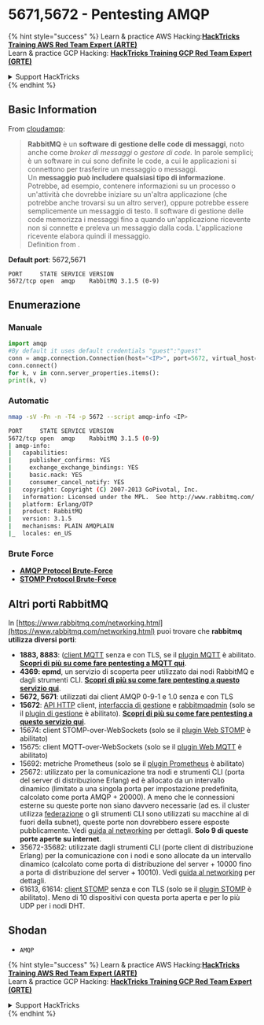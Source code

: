 # 5671,5672 - Pentesting AMQP

{% hint style="success" %}
Learn & practice AWS Hacking:<img src="/.gitbook/assets/arte.png" alt="" data-size="line">[**HackTricks Training AWS Red Team Expert (ARTE)**](https://training.hacktricks.xyz/courses/arte)<img src="/.gitbook/assets/arte.png" alt="" data-size="line">\
Learn & practice GCP Hacking: <img src="/.gitbook/assets/grte.png" alt="" data-size="line">[**HackTricks Training GCP Red Team Expert (GRTE)**<img src="/.gitbook/assets/grte.png" alt="" data-size="line">](https://training.hacktricks.xyz/courses/grte)

<details>

<summary>Support HackTricks</summary>

* Check the [**subscription plans**](https://github.com/sponsors/carlospolop)!
* **Join the** 💬 [**Discord group**](https://discord.gg/hRep4RUj7f) or the [**telegram group**](https://t.me/peass) or **follow** us on **Twitter** 🐦 [**@hacktricks\_live**](https://twitter.com/hacktricks\_live)**.**
* **Share hacking tricks by submitting PRs to the** [**HackTricks**](https://github.com/carlospolop/hacktricks) and [**HackTricks Cloud**](https://github.com/carlospolop/hacktricks-cloud) github repos.

</details>
{% endhint %}

## Basic Information

From [cloudamqp](https://www.cloudamqp.com/blog/2015-05-18-part1-rabbitmq-for-beginners-what-is-rabbitmq.html):

> **RabbitMQ** è un **software di gestione delle code di messaggi**, noto anche come _broker di messaggi_ o _gestore di code._ In parole semplici; è un software in cui sono definite le code, a cui le applicazioni si connettono per trasferire un messaggio o messaggi.\
> Un **messaggio può includere qualsiasi tipo di informazione**. Potrebbe, ad esempio, contenere informazioni su un processo o un'attività che dovrebbe iniziare su un'altra applicazione (che potrebbe anche trovarsi su un altro server), oppure potrebbe essere semplicemente un messaggio di testo. Il software di gestione delle code memorizza i messaggi fino a quando un'applicazione ricevente non si connette e preleva un messaggio dalla coda. L'applicazione ricevente elabora quindi il messaggio.\
Definition from .

**Default port**: 5672,5671
```
PORT     STATE SERVICE VERSION
5672/tcp open  amqp    RabbitMQ 3.1.5 (0-9)
```
## Enumerazione

### Manuale
```python
import amqp
#By default it uses default credentials "guest":"guest"
conn = amqp.connection.Connection(host="<IP>", port=5672, virtual_host="/")
conn.connect()
for k, v in conn.server_properties.items():
print(k, v)
```
### Automatic
```bash
nmap -sV -Pn -n -T4 -p 5672 --script amqp-info <IP>

PORT     STATE SERVICE VERSION
5672/tcp open  amqp    RabbitMQ 3.1.5 (0-9)
| amqp-info:
|   capabilities:
|     publisher_confirms: YES
|     exchange_exchange_bindings: YES
|     basic.nack: YES
|     consumer_cancel_notify: YES
|   copyright: Copyright (C) 2007-2013 GoPivotal, Inc.
|   information: Licensed under the MPL.  See http://www.rabbitmq.com/
|   platform: Erlang/OTP
|   product: RabbitMQ
|   version: 3.1.5
|   mechanisms: PLAIN AMQPLAIN
|_  locales: en_US
```
### Brute Force

* [**AMQP Protocol Brute-Force**](../generic-methodologies-and-resources/brute-force.md#amqp-activemq-rabbitmq-qpid-joram-and-solace)
* [**STOMP Protocol Brute-Force**](../generic-methodologies-and-resources/brute-force.md#stomp-activemq-rabbitmq-hornetq-and-openmq)

## Altri porti RabbitMQ

In [https://www.rabbitmq.com/networking.html](https://www.rabbitmq.com/networking.html) puoi trovare che **rabbitmq utilizza diversi porti**:

* **1883, 8883**: ([client MQTT](http://mqtt.org) senza e con TLS, se il [plugin MQTT](https://www.rabbitmq.com/mqtt.html) è abilitato. [**Scopri di più su come fare pentesting a MQTT qui**](1883-pentesting-mqtt-mosquitto.md).
* **4369: epmd**, un servizio di scoperta peer utilizzato dai nodi RabbitMQ e dagli strumenti CLI. [**Scopri di più su come fare pentesting a questo servizio qui**](4369-pentesting-erlang-port-mapper-daemon-epmd.md).
* **5672, 5671**: utilizzati dai client AMQP 0-9-1 e 1.0 senza e con TLS
* **15672**: [API HTTP](https://www.rabbitmq.com/management.html) client, [interfaccia di gestione](https://www.rabbitmq.com/management.html) e [rabbitmqadmin](https://www.rabbitmq.com/management-cli.html) (solo se il [plugin di gestione](https://www.rabbitmq.com/management.html) è abilitato). [**Scopri di più su come fare pentesting a questo servizio qui**](15672-pentesting-rabbitmq-management.md).
* 15674: client STOMP-over-WebSockets (solo se il [plugin Web STOMP](https://www.rabbitmq.com/web-stomp.html) è abilitato)
* 15675: client MQTT-over-WebSockets (solo se il [plugin Web MQTT](https://www.rabbitmq.com/web-mqtt.html) è abilitato)
* 15692: metriche Prometheus (solo se il [plugin Prometheus](https://www.rabbitmq.com/prometheus.html) è abilitato)
* 25672: utilizzato per la comunicazione tra nodi e strumenti CLI (porta del server di distribuzione Erlang) ed è allocato da un intervallo dinamico (limitato a una singola porta per impostazione predefinita, calcolato come porta AMQP + 20000). A meno che le connessioni esterne su queste porte non siano davvero necessarie (ad es. il cluster utilizza [federazione](https://www.rabbitmq.com/federation.html) o gli strumenti CLI sono utilizzati su macchine al di fuori della subnet), queste porte non dovrebbero essere esposte pubblicamente. Vedi [guida al networking](https://www.rabbitmq.com/networking.html) per dettagli. **Solo 9 di queste porte aperte su internet**.
* 35672-35682: utilizzate dagli strumenti CLI (porte client di distribuzione Erlang) per la comunicazione con i nodi e sono allocate da un intervallo dinamico (calcolato come porta di distribuzione del server + 10000 fino a porta di distribuzione del server + 10010). Vedi [guida al networking](https://www.rabbitmq.com/networking.html) per dettagli.
* 61613, 61614: [client STOMP](https://stomp.github.io/stomp-specification-1.2.html) senza e con TLS (solo se il [plugin STOMP](https://www.rabbitmq.com/stomp.html) è abilitato). Meno di 10 dispositivi con questa porta aperta e per lo più UDP per i nodi DHT.

## Shodan

* `AMQP`

{% hint style="success" %}
Learn & practice AWS Hacking:<img src="/.gitbook/assets/arte.png" alt="" data-size="line">[**HackTricks Training AWS Red Team Expert (ARTE)**](https://training.hacktricks.xyz/courses/arte)<img src="/.gitbook/assets/arte.png" alt="" data-size="line">\
Learn & practice GCP Hacking: <img src="/.gitbook/assets/grte.png" alt="" data-size="line">[**HackTricks Training GCP Red Team Expert (GRTE)**<img src="/.gitbook/assets/grte.png" alt="" data-size="line">](https://training.hacktricks.xyz/courses/grte)

<details>

<summary>Support HackTricks</summary>

* Check the [**subscription plans**](https://github.com/sponsors/carlospolop)!
* **Join the** 💬 [**Discord group**](https://discord.gg/hRep4RUj7f) or the [**telegram group**](https://t.me/peass) or **follow** us on **Twitter** 🐦 [**@hacktricks\_live**](https://twitter.com/hacktricks\_live)**.**
* **Share hacking tricks by submitting PRs to the** [**HackTricks**](https://github.com/carlospolop/hacktricks) and [**HackTricks Cloud**](https://github.com/carlospolop/hacktricks-cloud) github repos.

</details>
{% endhint %}
